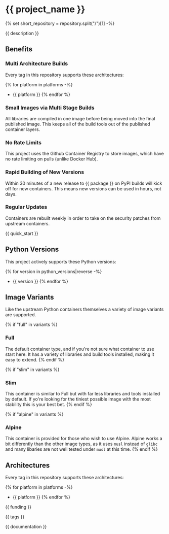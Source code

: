# {{ project_name }}
{% set short_repository = repository.split("/")[1] -%}

{{ description }}

## Benefits

### Multi Architecture Builds

Every tag in this repository supports these architectures:

{% for platform in platforms -%}
* {{ platform }}
{% endfor %}

### Small Images via Multi Stage Builds

All libraries are compiled in one image before being moved into the final published image. This keeps all of the build tools out of the published container layers.

### No Rate Limits

This project uses the Github Container Registry to store images, which have no rate limiting on pulls (unlike Docker Hub).

### Rapid Building of New Versions

Within 30 minutes of a new release to {{ package }} on PyPI builds will kick off for new containers. This means new versions can be used in hours, not days.

### Regular Updates

Containers are rebuilt weekly in order to take on the security patches from upstream containers.

{{ quick_start }}

## Python Versions

This project actively supports these Python versions:

{% for version in python_versions|reverse -%}
* {{ version }}
{% endfor %}

## Image Variants

Like the upstream Python containers themselves a variety of image variants are supported.

{% if "full" in variants %}
### Full

The default container type, and if you're not sure what container to use start here. It has a variety of libraries and build tools installed, making it easy to extend.
{% endif %}

{% if "slim" in variants %}
### Slim

This container is similar to Full but with far less libraries and tools installed by default. If yo're looking for the tiniest possible image with the most stability this is your best bet.
{% endif %}

{% if "alpine" in variants %}
### Alpine

This container is provided for those who wish to use Alpine. Alpine works a bit differently than the other image types, as it uses `musl` instead of `glibc` and many libaries are not well tested under `musl` at this time.
{% endif %}


## Architectures

Every tag in this repository supports these architectures:

{% for platform in platforms -%}
* {{ platform }}
{% endfor %}

{{ funding }}

{{ tags }}

{{ documentation }}
